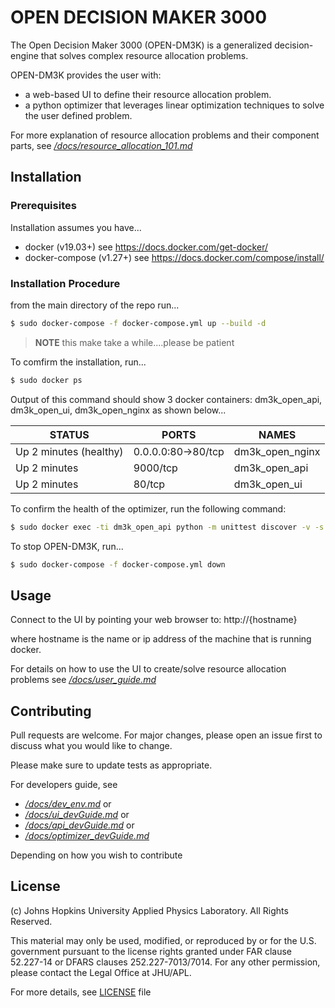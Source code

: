 # OPEN DECISION MAKER 3000

The Open Decision Maker 3000 (OPEN-DM3K) is a generalized decision-engine that solves complex resource allocation problems. 

OPEN-DM3K provides the user with:

- a web-based UI to define their resource allocation problem.
- a python optimizer that leverages linear optimization techniques to solve the user defined problem.

For more explanation of resource allocation problems and their component parts, see [*/docs/resource_allocation_101.md*](/docs/resource_allocation_101.md)

## Installation

### Prerequisites

Installation assumes you have...

- docker (v19.03+)  see https://docs.docker.com/get-docker/
- docker-compose (v1.27+)  see https://docs.docker.com/compose/install/

### Installation Procedure

from the main directory of the repo run...
```bash
$ sudo docker-compose -f docker-compose.yml up --build -d
```

> **NOTE** this make take a while....please be patient

To comfirm the installation, run...

```bash
$ sudo docker ps
```

Output of this command should show 3 docker containers: dm3k_open_api, dm3k_open_ui, dm3k_open_nginx as shown below...

STATUS                  |  PORTS                |   NAMES       
------------------------|-----------------------|---------------
Up 2 minutes (healthy)  | 0.0.0.0:80->80/tcp    | dm3k_open_nginx
Up 2 minutes            | 9000/tcp              | dm3k_open_api
Up 2 minutes            | 80/tcp                | dm3k_open_ui


To confirm the health of the optimizer, run the following command:

```bash
$ sudo docker exec -ti dm3k_open_api python -m unittest discover -v -s /app/tests/test_optimizer
```

To stop OPEN-DM3K, run...
```bash
$ sudo docker-compose -f docker-compose.yml down
```

## Usage

Connect to the UI by pointing your web browser to:  http://{hostname} 

where hostname is the name or ip address of the machine that is running docker.

For details on how to use the UI to create/solve resource allocation problems see [*/docs/user_guide.md*](/docs/user_guide.md)

## Contributing

Pull requests are welcome. For major changes, please open an issue first to discuss what you would like to change.

Please make sure to update tests as appropriate.

For developers guide, see 

- [*/docs/dev_env.md*](/docs/dev_env.md) or
- [*/docs/ui_devGuide.md*](/docs/ui_devGuide.md)  or
- [*/docs/api_devGuide.md*](/docs/api_devGuide.md) or 
- [*/docs/optimizer_devGuide.md*](/docs/optimizer_devGuide.md)

Depending on how you wish to contribute

## License

(c) Johns Hopkins University Applied Physics Laboratory. All Rights Reserved.

This material may only be used, modified, or reproduced by or for the
U.S. government pursuant to the license rights granted under FAR
clause 52.227-14 or DFARS clauses 252.227-7013/7014.
For any other permission, please contact the Legal Office at JHU/APL.

For more details, see [LICENSE](./LICENSE) file
